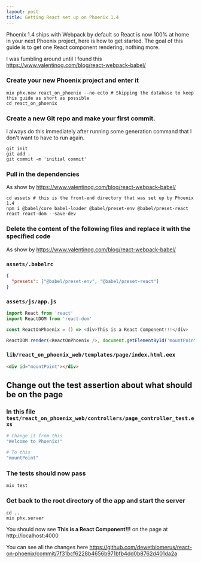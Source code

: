 ```yaml
---
layout: post
title: Getting React set up on Phoenix 1.4
---
```


Phoenix 1.4 ships with Webpack by default so React is now 100% at home in your
next Phoenix project, here is how to get started. The goal of this guide is to
get one React component rendering, nothing more.

I was fumbling around until I found this
https://www.valentinog.com/blog/react-webpack-babel/

### Create your new Phoenix project and enter it

```shell
mix phx.new react_on_phoenix --no-ecto # Skipping the database to keep this guide as short as possible
cd react_on_phoenix
```

### Create a new Git repo and make your first commit.

I always do this immediately after running some generation command that I don't
want to have to run again.

```shell
git init
git add .
git commit -m 'initial commit'
```

### Pull in the dependencies

As show by https://www.valentinog.com/blog/react-webpack-babel/

```shell
cd assets # this is the front-end directory that was set up by Phoenix 1.4
npm i @babel/core babel-loader @babel/preset-env @babel/preset-react react react-dom --save-dev
```

### Delete the content of the following files and replace it with the specified code

As show by https://www.valentinog.com/blog/react-webpack-babel/

### `assets/.babelrc`

```json
{
  "presets": ["@babel/preset-env", "@babel/preset-react"]
}
```

### `assets/js/app.js`

```js
import React from 'react'
import ReactDOM from 'react-dom'

const ReactOnPhoenix = () => <div>This is a React Component!!!</div>

ReactDOM.render(<ReactOnPhoenix />, document.getElementById('mountPoint'))
```

### `lib/react_on_phoenix_web/templates/page/index.html.eex`

```html
<div id="mountPoint"></div>
```

## Change out the test assertion about what should be on the page

### In this file `test/react_on_phoenix_web/controllers/page_controller_test.exs`

```elixir
# Change it from this
"Welcome to Phoenix!"

# To this
"mountPoint"
```

### The tests should now pass

```shell
mix test
```

### Get back to the root directory of the app and start the server

```shell
cd ..
mix phx.server
```

You should now see **This is a React Component!!!** on the page at
http://localhost:4000

You can see all the changes here
https://github.com/dewetblomerus/react-on-phoenix/commit/7f31bcf6228b4656b971bfb4dd0b8762d401da2a
